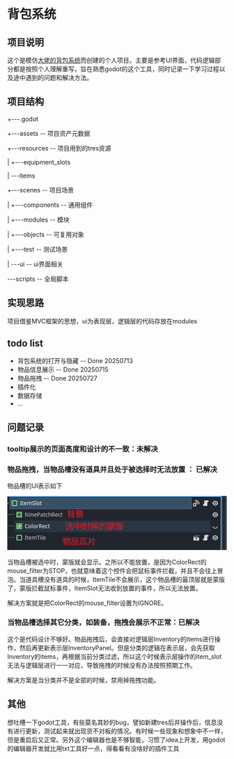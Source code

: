 # 背包系统

## 项目说明

这个是模仿[大佬的背包系统](https://www.bilibili.com/video/BV1C142127oK?spm_id_from=333.788.videopod.sections&vd_source=38ca4cbea34805ef6e2c2733b2469854)而创建的个人项目。主要是参考UI界面，代码逻辑部分都是按照个人理解重写，旨在熟悉godot的这个工具，同时记录一下学习过程以及途中遇到的问题和解决方法。



## 项目结构

+---.godot

+---assets  						-- 项目资产元数据

+---resources					 -- 项目用到的tres资源

|   +---equipment_slots

|   \---items

+---scenes						 -- 项目场景

|   +---components             -- 通用组件

|   +---modules				   -- 模块

|   +---objects					 -- 可复用对象

|   +---test						   -- 测试场景

|   \---ui							    -- ui界面相关

\---scripts							-- 全局脚本

## 实现思路

项目借鉴MVC框架的思想，ui为表现层，逻辑层的代码存放在modules



## todo list

* 背包系统的打开与隐藏 -- Done 20250713
* 物品信息展示               -- Done 20250715
* 物品拖拽                      -- Done 20250727
* 插件化
* 数据存储
* ... 

## 问题记录

### tooltip展示的页面高度和设计的不一致：未解决

### 物品拖拽，当物品槽没有道具并且处于被选择时无法放置 ： 已解决

物品槽的UI表示如下

![item_slot](blog\images\item_slot.png)

当物品槽被选中时，蒙版就会显示。之所以不能放置，是因为ColorRect的mouse_filter为STOP，也就意味着这个控件会把鼠标事件拦截，并且不会往上冒泡。当道具槽没有道具的时候，ItemTile不会展示，这个物品槽的最顶层就是蒙版了，蒙版拦截鼠标事件，ItemSlot无法收到放置的事件，所以无法放置。

解决方案就是把ColorRect的mouse_filter设置为IGNORE。

### 当物品槽选择其它分类，如装备，拖拽会展示不正常：已解决

这个是代码设计不够好。物品拖拽后，会直接对逻辑层Inventory的items进行操作，然后再更新表示层InventoryPanel。但是分类的逻辑在表示层，会先获取Inventory的items，再根据当前分类过滤，所以这个时候表示层操作的item_slot无法与逻辑层进行一一对应，导致拖拽的时候没有办法按照预期工作。

解决方案是当分类并不是全部的时候，禁用掉拖拽功能。

## 其他

想吐槽一下godot工具，有些莫名其妙的bug，譬如新建tres后并操作后，信息没有进行更新，测试起来就出现货不对板的情况。有时候一些现象和想象中不一样，但是重启后又正常。另外这个编辑器也是不够智能，习惯了idea上开发，用godot的编辑器开发就比用txt工具好一点，得看看有没啥好的插件工具
